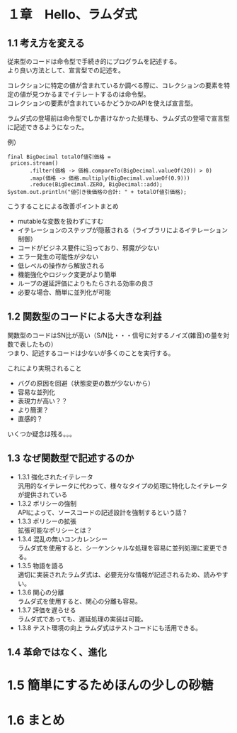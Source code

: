 # １章　Hello、ラムダ式

## 1.1 考え方を変える
従来型のコードは命令型で手続き的にプログラムを記述する。<br>
より良い方法として、宣言型での記述を。<br>

コレクションに特定の値が含まれているか調べる際に、コレクションの要素を特定の値が見つかるまでイテレートするのは命令型。<br>
コレクションの要素が含まれているかどうかのAPIを使えば宣言型。

ラムダ式の登場前は命令型でしか書けなかった処理も、ラムダ式の登場で宣言型に記述できるようになった。

例）
```
final BigDecimal totalOf値引価格 =
 prices.stream()
       .filter(価格 -> 価格.compareTo(BigDecimal.valueOf(20)) > 0)
       .map(価格 -> 価格.multiply(BigDecimal.valueOf(0.9)))
       .reduce(BigDecimal.ZERO, BigDecimal::add);
System.out.println("値引き後価格の合計: " + totalOf値引価格);
```

こうすることによる改善ポイントまとめ
* mutableな変数を扱わずにすむ
* イテレーションのステップが隠蔽される（ライブラリによるイテレーション制御）
* コードがビジネス要件に沿っており、邪魔が少ない
* エラー発生の可能性が少ない
* 低レベルの操作から解放される
* 機能強化やロジック変更がより簡単
* ループの遅延評価によりもたらされる効率の良さ
* 必要な場合、簡単に並列化が可能

## 1.2 関数型のコードによる大きな利益

関数型のコードはSN比が高い（S/N比・・・信号に対するノイズ(雑音)の量を対数で表したもの）<br>
つまり、記述するコードは少ないが多くのことを実行する。

これにより実現されること
* バグの原因を回避（状態変更の数が少ないから）
* 容易な並列化
* 表現力が高い？？
* より簡潔？
* 直感的？

いくつか疑念は残る。。。

## 1.3 なぜ関数型で記述するのか
* 1.3.1 強化されたイテレータ<br>
汎用的なイテレータに代わって、様々なタイプの処理に特化したイテレータが提供されている
* 1.3.2 ポリシーの強制<br>
APIによって、ソースコードの記述設計を強制するという話？
* 1.3.3 ポリシーの拡張<br>
拡張可能なポリシーとは？
* 1.3.4 混乱の無いコンカレンシー<br>
ラムダ式を使用すると、シーケンシャルな処理を容易に並列処理に変更できる。
* 1.3.5 物語を語る<br>
適切に実装されたラムダ式は、必要充分な情報が記述されるため、読みやすい。
* 1.3.6 関心の分離<br>
ラムダ式を使用すると、関心の分離も容易。
* 1.3.7 評価を遅らせる<br>
ラムダ式であっても、遅延処理の実装は可能。
* 1.3.8 テスト環境の向上
ラムダ式はテストコードにも活用できる。

## 1.4 革命ではなく、進化



# 1.5 簡単にするためほんの少しの砂糖



# 1.6 まとめ


